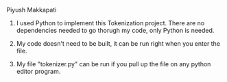 Piyush Makkapati

1.	I used Python to implement this Tokenization project. There are no dependencies needed to go thorugh my code, only Python is needed.

2.	My code doesn't need to be built, it can be run right when you enter the file.
 
3.	My file "tokenizer.py" can be run if you pull up the file on any python editor program. 
